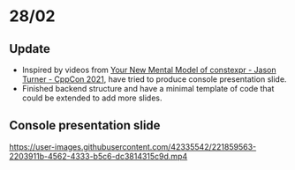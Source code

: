 # 28/02

## Update
- Inspired by videos from [Your New Mental Model of constexpr - Jason Turner - CppCon 2021](https://youtu.be/MdrfPSUtMVM?t=11), have tried to produce console presentation slide.
- Finished backend structure and have a minimal template of code that could be extended to add more slides.

## Console presentation slide
https://user-images.githubusercontent.com/42335542/221859563-2203911b-4562-4333-b5c6-dc3814315c9d.mp4
